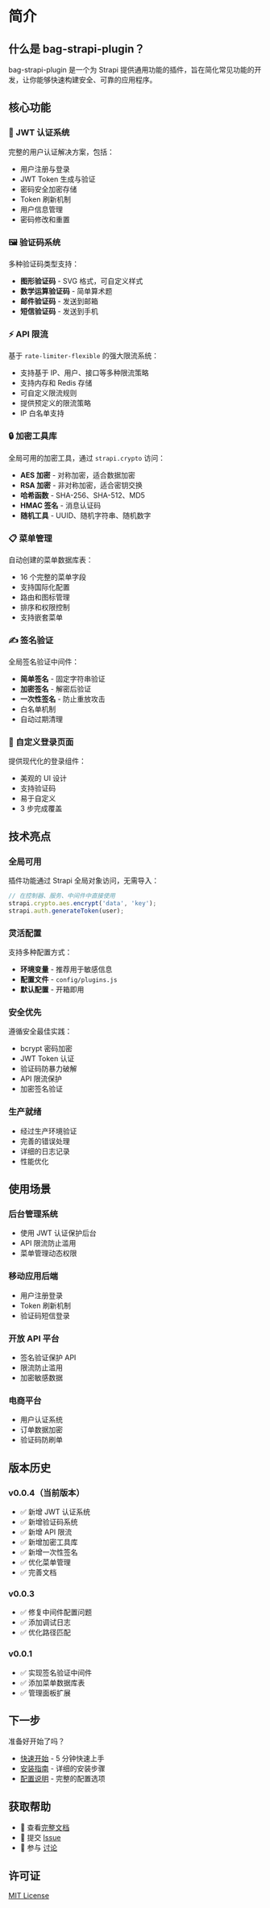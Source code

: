 # 简介

## 什么是 bag-strapi-plugin？

bag-strapi-plugin 是一个为 Strapi 提供通用功能的插件，旨在简化常见功能的开发，让你能够快速构建安全、可靠的应用程序。

## 核心功能

### 🔐 JWT 认证系统

完整的用户认证解决方案，包括：

- 用户注册与登录
- JWT Token 生成与验证
- 密码安全加密存储
- Token 刷新机制
- 用户信息管理
- 密码修改和重置

### 🖼️ 验证码系统

多种验证码类型支持：

- **图形验证码** - SVG 格式，可自定义样式
- **数学运算验证码** - 简单算术题
- **邮件验证码** - 发送到邮箱
- **短信验证码** - 发送到手机

### ⚡ API 限流

基于 `rate-limiter-flexible` 的强大限流系统：

- 支持基于 IP、用户、接口等多种限流策略
- 支持内存和 Redis 存储
- 可自定义限流规则
- 提供预定义的限流策略
- IP 白名单支持

### 🔒 加密工具库

全局可用的加密工具，通过 `strapi.crypto` 访问：

- **AES 加密** - 对称加密，适合数据加密
- **RSA 加密** - 非对称加密，适合密钥交换
- **哈希函数** - SHA-256、SHA-512、MD5
- **HMAC 签名** - 消息认证码
- **随机工具** - UUID、随机字符串、随机数字

### 📋 菜单管理

自动创建的菜单数据库表：

- 16 个完整的菜单字段
- 支持国际化配置
- 路由和图标管理
- 排序和权限控制
- 支持嵌套菜单

### ✍️ 签名验证

全局签名验证中间件：

- **简单签名** - 固定字符串验证
- **加密签名** - 解密后验证
- **一次性签名** - 防止重放攻击
- 白名单机制
- 自动过期清理

### 🎨 自定义登录页面

提供现代化的登录组件：

- 美观的 UI 设计
- 支持验证码
- 易于自定义
- 3 步完成覆盖

## 技术亮点

### 全局可用

插件功能通过 Strapi 全局对象访问，无需导入：

```javascript
// 在控制器、服务、中间件中直接使用
strapi.crypto.aes.encrypt('data', 'key');
strapi.auth.generateToken(user);
```

### 灵活配置

支持多种配置方式：

- **环境变量** - 推荐用于敏感信息
- **配置文件** - `config/plugins.js`
- **默认配置** - 开箱即用

### 安全优先

遵循安全最佳实践：

- bcrypt 密码加密
- JWT Token 认证
- 验证码防暴力破解
- API 限流保护
- 加密签名验证

### 生产就绪

- 经过生产环境验证
- 完善的错误处理
- 详细的日志记录
- 性能优化

## 使用场景

### 后台管理系统

- 使用 JWT 认证保护后台
- API 限流防止滥用
- 菜单管理动态权限

### 移动应用后端

- 用户注册登录
- Token 刷新机制
- 验证码短信登录

### 开放 API 平台

- 签名验证保护 API
- 限流防止滥用
- 加密敏感数据

### 电商平台

- 用户认证系统
- 订单数据加密
- 验证码防刷单

## 版本历史

### v0.0.4（当前版本）

- ✅ 新增 JWT 认证系统
- ✅ 新增验证码系统
- ✅ 新增 API 限流
- ✅ 新增加密工具库
- ✅ 新增一次性签名
- ✅ 优化菜单管理
- ✅ 完善文档

### v0.0.3

- ✅ 修复中间件配置问题
- ✅ 添加调试日志
- ✅ 优化路径匹配

### v0.0.1

- ✅ 实现签名验证中间件
- ✅ 添加菜单数据库表
- ✅ 管理面板扩展

## 下一步

准备好开始了吗？

- [快速开始](/guide/quick-start) - 5 分钟快速上手
- [安装指南](/guide/installation) - 详细的安装步骤
- [配置说明](/guide/configuration) - 完整的配置选项

## 获取帮助

- 📖 查看[完整文档](/guide/quick-start)
- 🐛 提交 [Issue](https://github.com/hangjob/bag-strapi-plugin/issues)
- 💬 参与 [讨论](https://github.com/hangjob/bag-strapi-plugin/discussions)

## 许可证

[MIT License](https://github.com/hangjob/bag-strapi-plugin/blob/main/LICENSE)

